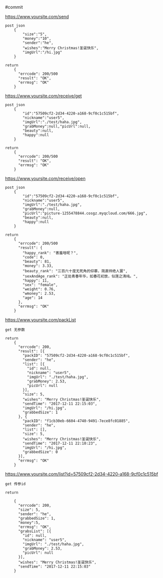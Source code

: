﻿#commit


https://www.yoursite.com/send

	post json
		{
			"size":"5",
			"money":"10",
			"sender":"he",
			"wishes":"Merry Christmas!圣诞快乐",
			"imgUrl":"/hi.jpg"
		}
	
	return 
		{
		  "errcode": 200/500
		  "result": "OK",
		  "errmsg": "OK"
		}

		
https://www.yoursite.com/receive/get

	post json
		{
			"id":"57509cf2-2d34-4220-a168-9cf0c1c515bf",
			"nickname":"user5",
			"imgUrl":"./test/haha.jpg",
			"grabMoney":null,"picUrl":null,
			"beauty":null,
			"happy":null
		}
	
	return
		{
		  "errcode": 200/500
		  "result": "OK",
		  "errmsg": "OK"
		}

https://www.yoursite.com/receive/open




	post json
		{
			"id":"57509cf2-2d34-4220-a168-9cf0c1c515bf",
			"nickname":"user5",
			"imgUrl":"./test/haha.jpg",
			"grabMoney":null,
			"picUrl":"picture-1255478844.cosgz.myqcloud.com/666.jpg",
			"beauty":null,
			"happy":null
		}
	
	return 
		{
		  "errcode": 200/500
		  "result": {
			"happy_rank": "害羞啥呢？",
			"code": 0,
			"beauty": 81,
			"money": 3.33,
			"beauty_rank": "三百六十度无死角的仰慕，简直帅绝人寰",
			"sexAndAge_rank": "正处青春年华，如春花初放，似莲之清纯。",
			"happy": 11,
			"sex": "female",
			"weight": 0.76,
			"wmoney": 2.53,
			"age": 14
		  },
		  "errmsg": "OK"
		}
		
https://www.yoursite.com/packList

	get 无参数
	
	return
		{
		  "errcode": 200,
		  "result": [{
			"packID": "57509cf2-2d34-4220-a168-9cf0c1c515bf",
			"sender": "he",
			"list": [{
			  "id": null,
			  "nickname": "user5",
			  "imgUrl": "./test/haha.jpg",
			  "grabMoney": 2.53,
			  "picUrl": null
			}],
			"size": 5,
			"wishes": "Merry Christmas!圣诞快乐",
			"sendTime": "2017-12-11 22:15:03",
			"imgUrl": "/hi.jpg",
			"grabbedSize": 1
		  }, {
			"packID": "f1cb30eb-6604-4740-9491-7ece8fc01885",
			"sender": "he",
			"list": [],
			"size": 5,
			"wishes": "Merry Christmas!圣诞快乐",
			"sendTime": "2017-12-11 22:10:23",
			"imgUrl": "/hi.jpg",
			"grabbedSize": 0
		  }],
		  "errmsg": "OK"
		}
		
		
		
https://www.yoursite.com/list?id=57509cf2-2d34-4220-a168-9cf0c1c515bf

	get 传参id
	
	return 
	
		{
		  "errcode": 200,
		  "size": 5,
		  "sender": "he",
		  "grabbedSize": 1,
		  "money":5,
		  "errmsg": "OK",
		  "grabsList": [{
			"id": null,
			"nickname": "user5",
			"imgUrl": "./test/haha.jpg",
			"grabMoney": 2.53,
			"picUrl": null
		  }],
		  "wishes": "Merry Christmas!圣诞快乐",
		  "sendTime": "2017-12-11 22:15:03"
		}
	